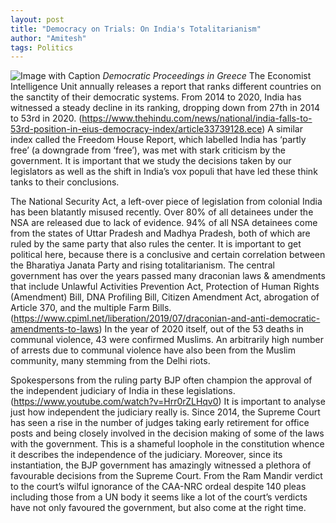 ```yaml
---
layout: post
title: "Democracy on Trials: On India's Totalitarianism"
author: "Amitesh"
tags: Politics
---
```


![Image with Caption](https://cdn.britannica.com/s:800x450,c:crop/36/213436-138-4CE09AA6/Questions-answers-democracy.jpg)
_Democratic Proceedings in Greece_
The Economist Intelligence Unit annually releases a report that ranks different countries on the sanctity of their democratic systems. From 2014 to 2020, India has witnessed a steady decline in its ranking, dropping down from 27th in 2014 to 53rd in 2020. (https://www.thehindu.com/news/national/india-falls-to-53rd-position-in-eius-democracy-index/article33739128.ece) A similar index called the Freedom House Report, which labelled India has ‘partly free’ (a downgrade from ‘free’), was met with stark criticism by the government. It is important that we study the decisions taken by our legislators as well as the shift in India’s vox populi that have led these think tanks to their conclusions.

The National Security Act, a left-over piece of legislation from colonial India has been blatantly misused recently. Over 80% of all detainees under the NSA are released due to lack of evidence. 94% of all NSA detainees come from the states of Uttar Pradesh and Madhya Pradesh, both of which are ruled by the same party that also rules the center. It is important to get political here, because there is a conclusive and certain correlation between the Bharatiya Janata Party and rising totalitarianism. The central government has over the years passed many draconian laws & amendments that include Unlawful Activities Prevention Act, Protection of Human Rights (Amendment) Bill, DNA Profiling Bill, Citizen Amendment Act, abrogation of Article 370, and the multiple Farm Bills.(https://www.cpiml.net/liberation/2019/07/draconian-and-anti-democratic-amendments-to-laws) In the year of 2020 itself, out of the 53 deaths in communal violence, 43 were confirmed Muslims. An arbitrarily high number of arrests due to communal violence have also been from the Muslim community, many stemming from the Delhi riots. 

Spokespersons from the ruling party BJP often champion the approval of the independent judiciary of India in these legislations. (https://www.youtube.com/watch?v=Hrr0rZLHqv0) It is important to analyse just how independent the judiciary really is. Since 2014, the Supreme Court has seen a rise in the number of judges taking early retirement for office posts and being closely involved in the decision making of some of the laws with the government. This is a shameful loophole in the constitution whence it describes the independence of the judiciary. Moreover, since its instantiation, the BJP government has amazingly witnessed a plethora of favourable decisions from the Supreme Court. From the Ram Mandir verdict to the court’s wilful ignorance of the CAA-NRC ordeal despite 140 pleas including those from a UN body it seems like a lot of the court’s verdicts have not only favoured the government, but also come at the right time. 

